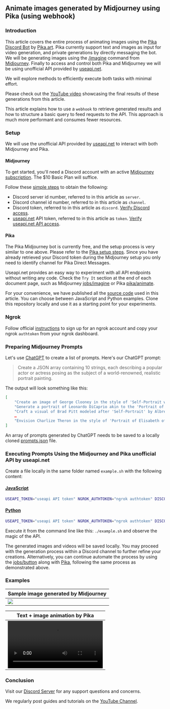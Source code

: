 ## Animate images generated by Midjourney using Pika (using webhook)

### Introduction

This article covers the entire process of animating images using the [Pika Discord Bot](https://discord.gg/pika) by [Pika.art](https://pika.art). Pika currently support text and images as input for video generation, and private generations by directly messaging the bot. We will be generating images using the [/imagine](https://docs.midjourney.com/docs/quick-start#5-use-the-imagine-command) command from [Midjourney](https://midjourney.com). Finally to access and control both Pika and Midjourney we will be using unofficial API provided by [useapi.net](https://useapi.net).

We will explore methods to efficiently execute both tasks with minimal effort.   

Please check out the [YouTube video](https://youtu.be/<>) showcasing the final results of these generations from this article.

This article explains how to use a `webhook` to retrieve generated results and how to structure a basic query to feed requests to the API. This approach is much more performant and consumes fewer resources.

### Setup 

We will use the unofficial API provided by [useapi.net](https://useapi.net) to interact with both Midjourney and Pika.

#### Midjourney

To get started, you'll need a Discord account with an active [Midjourney subscription](https://docs.midjourney.com/docs/plans#plan-comparison). The $10 Basic Plan will suffice.

Follow these [simple steps](https://useapi.net/docs/start-here) to obtain the following:

- Discord server id number, referred to in this article as `server`.
- Discord channel id number, referred to in this article as `channel`.
- Discord token, referred to in this article as `discord`. [Verify Discord access](https://useapi.net/docs/start-here/setup-midjourney#verify-discord-access).
- [useapi.net](https://useapi.net) API token, referred to in this article as `token`. [Verify useapi.net API access](https://useapi.net/docs/start-here/setup-useapi#verify-useapinet-api-access).

#### Pika

The Pika Midjourney bot is currently free, and the setup process is very similar to one above. Please refer to the [Pika setup steps](https://useapi.net/docs/start-here/setup-pika). Since you have already retrieved your Discord token during the Midjourney setup you only need to identify channel for Pika Direct Messages.

Useapi.net provides an easy way to experiment with all API endpoints without writing any code. Check the `Try It` section at the end of each document page, such as Midjourney [jobs/imagine](https://useapi.net/docs/api-v2/post-jobs-imagine#try-it) or Pika [pika/animate](https://useapi.net/docs/api-pika-v1/post-pika-animate#try-it).

For your convenience, we have published all the [source code](https://github.com/useapi/examples/tree/main/animate-midjourney-images-with-pika) used in this article. You can choose between JavaScript and Python examples. Clone this repository locally and use it as a starting point for your experiments.

### Ngrok 

Follow official [instructions](https://ngrok.com/docs/getting-started/#step-2-connect-your-account) to sign up for an ngrok account and copy your ngrok `authtoken` from your ngrok dashboard.

### Preparing Midjourney Prompts

Let's use [ChatGPT](https://chat.openai.com) to create a list of prompts. Here's our ChatGPT prompt:

> Create a JSON array containing 10 strings, each describing a popular actor or actress posing as the subject of a world-renowned, realistic portrait painting.

The output will look something like this:

```json
[
    "Create an image of George Clooney in the style of 'Self-Portrait with Felt Hat' by Vincent van Gogh.",
    "Generate a portrait of Leonardo DiCaprio akin to the 'Portrait of a Young Man' by Raphael.",
    "Craft a visual of Brad Pitt modeled after 'Self-Portrait' by Albrecht Dürer.",
    …
    "Envision Charlize Theron in the style of 'Portrait of Elisabeth of Austria' by François Clouet."
]
```

An array of prompts generated by ChatGPT needs to be saved to a locally cloned [prompts.json](https://github.com/useapi/examples/blob/main/animate-midjourney-images-with-pika/prompts.json) file.

### Executing Prompts Using the Midjourney and Pika unofficial API by useapi.net

Create a file locally in the same folder named `example.sh` with the following content:

#### [JavaScript](https://github.com/useapi/examples/blob/main/animate-midjourney-images-with-pika/example.js)
```bash
USEAPI_TOKEN="useapi API token" NGROK_AUTHTOKEN="ngrok authtoken" DISCORD="Discord token" MJ_SERVER="Midjourney Discord server" MJ_CHANNEL="Midjourney Discord channel" PIKA_CHANNEL="Pika Discord channel" node ./example.js
```

#### [Python](https://github.com/useapi/examples/blob/main/animate-midjourney-images-with-pika/example.py)
```bash
USEAPI_TOKEN="useapi API token" NGROK_AUTHTOKEN="ngrok authtoken" DISCORD="Discord token" MJ_SERVER="Midjourney Discord server" MJ_CHANNEL="Midjourney Discord channel" PIKA_CHANNEL="Pika Discord channel" python3 ./example.py

```

Execute it from the command line like this: `./example.sh` and observe the magic of the API. 

The generated images and videos will be saved locally. You may proceed with the generation process within a Discord channel to further refine your creations. Alternatively, you can continue automate the process by using the [jobs/button](https://useapi.net/docs/api-v2/post-jobs-button) along with [Pika](https://useapi.net/docs/api-pika-v1), following the same process as demonstrated above.

### Examples

| Sample image generated by Midjourney |
| ------------- |
|![](https://useapi.net/assets/images/articles/animate-midjourney-images-with-pika-sample.png)|

| Text + image animation by Pika |
| ------------- |
|<video src="https://useapi.net/assets/images/articles/animate-midjourney-images-with-pika-sample.mp4"> |

### Conclusion

Visit our [Discord Server](https://discord.gg/w28uK3cnmF) for any support questions and concerns. 

We regularly post guides and tutorials on the [YouTube Channel](https://www.youtube.com/@midjourneyapi).